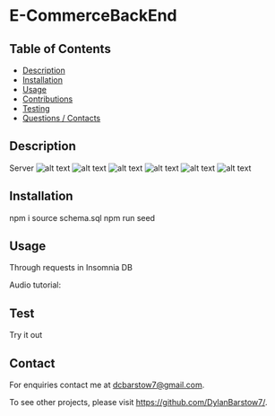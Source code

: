 
# E-CommerceBackEnd

## Table of Contents

- [Description](#Description)
- [Installation](#Installation)
- [Usage](#Usage)
- [Contributions](#Contributions)
- [Testing](#Testing)
- [Questions / Contacts](#Contacts)


## Description
Server
![alt text]()
![alt text]()
![alt text]()
![alt text]()
![alt text]()
![alt text]()

## Installation
npm i source schema.sql npm run seed

## Usage
Through requests in Insomnia DB

Audio tutorial: 

## Test
Try it out

## Contact
For enquiries contact me at dcbarstow7@gmail.com.

To see other projects, please visit https://github.com/DylanBarstow7/.